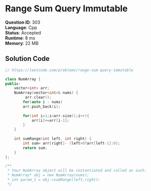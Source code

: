# Range Sum Query Immutable

**Question ID**: 303  
**Language**: Cpp  
**Status**: Accepted  
**Runtime**: 8 ms  
**Memory**: 22 MB  

## Solution Code
```cpp
// https://leetcode.com/problems/range-sum-query-immutable

class NumArray {
public:
    vector<int> arr;
    NumArray(vector<int>& nums) {
         arr.clear();
        for(auto i : nums)
        arr.push_back(i);
        
        for(int i=1;i<arr.size();i++){
            arr[i]+=arr[i-1];
        }
    }
    
    int sumRange(int left, int right) {
        int sum= arr[right]- (left>0?arr[left-1]:0);
        return sum;
    }
};

/**
 * Your NumArray object will be instantiated and called as such:
 * NumArray* obj = new NumArray(nums);
 * int param_1 = obj->sumRange(left,right);
 */
```
